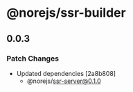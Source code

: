 # @norejs/ssr-builder

## 0.0.3

### Patch Changes

- Updated dependencies [2a8b808]
  - @norejs/ssr-server@0.1.0
